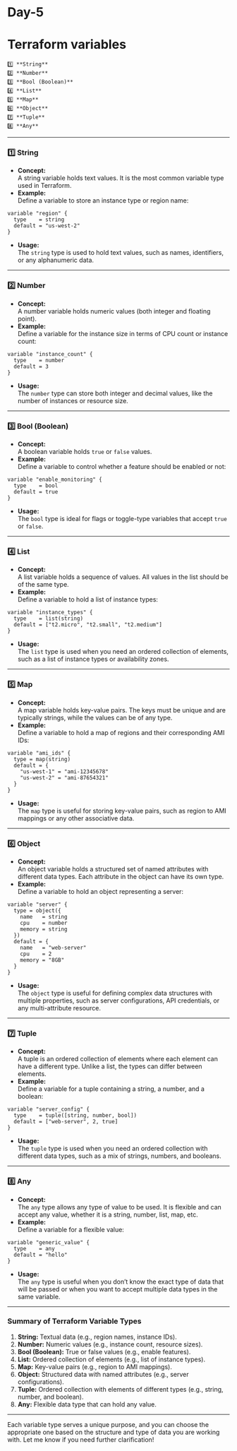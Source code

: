 # Day-5
# Terraform variables
    1️⃣ **String**  
    2️⃣ **Number**  
    3️⃣ **Bool (Boolean)**  
    4️⃣ **List**  
    5️⃣ **Map**  
    6️⃣ **Object**  
    7️⃣ **Tuple**  
    8️⃣ **Any**

---

### **1️⃣ String**
   - **Concept:**  
     A string variable holds text values. It is the most common variable type used in Terraform.
   - **Example:**  
     Define a variable to store an instance type or region name:
   ```hcl
   variable "region" {
     type    = string
     default = "us-west-2"
   }
   ```
   - **Usage:**  
     The `string` type is used to hold text values, such as names, identifiers, or any alphanumeric data.

---

### **2️⃣ Number**
   - **Concept:**  
     A number variable holds numeric values (both integer and floating point).
   - **Example:**  
     Define a variable for the instance size in terms of CPU count or instance count:
   ```hcl
   variable "instance_count" {
     type    = number
     default = 3
   }
   ```
   - **Usage:**  
     The `number` type can store both integer and decimal values, like the number of instances or resource size.

---

### **3️⃣ Bool (Boolean)**
   - **Concept:**  
     A boolean variable holds `true` or `false` values.
   - **Example:**  
     Define a variable to control whether a feature should be enabled or not:
   ```hcl
   variable "enable_monitoring" {
     type    = bool
     default = true
   }
   ```
   - **Usage:**  
     The `bool` type is ideal for flags or toggle-type variables that accept `true` or `false`.

---

### **4️⃣ List**
   - **Concept:**  
     A list variable holds a sequence of values. All values in the list should be of the same type.
   - **Example:**  
     Define a variable to hold a list of instance types:
   ```hcl
   variable "instance_types" {
     type    = list(string)
     default = ["t2.micro", "t2.small", "t2.medium"]
   }
   ```
   - **Usage:**  
     The `list` type is used when you need an ordered collection of elements, such as a list of instance types or availability zones.

---

### **5️⃣ Map**
   - **Concept:**  
     A map variable holds key-value pairs. The keys must be unique and are typically strings, while the values can be of any type.
   - **Example:**  
     Define a variable to hold a map of regions and their corresponding AMI IDs:
   ```hcl
   variable "ami_ids" {
     type = map(string)
     default = {
       "us-west-1" = "ami-12345678"
       "us-west-2" = "ami-87654321"
     }
   }
   ```
   - **Usage:**  
     The `map` type is useful for storing key-value pairs, such as region to AMI mappings or any other associative data.

---

### **6️⃣ Object**
   - **Concept:**  
     An object variable holds a structured set of named attributes with different data types. Each attribute in the object can have its own type.
   - **Example:**  
     Define a variable to hold an object representing a server:
   ```hcl
   variable "server" {
     type = object({
       name   = string
       cpu    = number
       memory = string
     })
     default = {
       name   = "web-server"
       cpu    = 2
       memory = "8GB"
     }
   }
   ```
   - **Usage:**  
     The `object` type is useful for defining complex data structures with multiple properties, such as server configurations, API credentials, or any multi-attribute resource.

---

### **7️⃣ Tuple**
   - **Concept:**  
     A tuple is an ordered collection of elements where each element can have a different type. Unlike a list, the types can differ between elements.
   - **Example:**  
     Define a variable for a tuple containing a string, a number, and a boolean:
   ```hcl
   variable "server_config" {
     type    = tuple([string, number, bool])
     default = ["web-server", 2, true]
   }
   ```
   - **Usage:**  
     The `tuple` type is used when you need an ordered collection with different data types, such as a mix of strings, numbers, and booleans.

---

### **8️⃣ Any**
   - **Concept:**  
     The `any` type allows any type of value to be used. It is flexible and can accept any value, whether it is a string, number, list, map, etc.
   - **Example:**  
     Define a variable for a flexible value:
   ```hcl
   variable "generic_value" {
     type    = any
     default = "hello"
   }
   ```
   - **Usage:**  
     The `any` type is useful when you don’t know the exact type of data that will be passed or when you want to accept multiple data types in the same variable.

---

### **Summary of Terraform Variable Types**
1. **String:** Textual data (e.g., region names, instance IDs).
2. **Number:** Numeric values (e.g., instance count, resource sizes).
3. **Bool (Boolean):** True or false values (e.g., enable features).
4. **List:** Ordered collection of elements (e.g., list of instance types).
5. **Map:** Key-value pairs (e.g., region to AMI mappings).
6. **Object:** Structured data with named attributes (e.g., server configurations).
7. **Tuple:** Ordered collection with elements of different types (e.g., string, number, and boolean).
8. **Any:** Flexible data type that can hold any value.

---

Each variable type serves a unique purpose, and you can choose the appropriate one based on the structure and type of data you are working with. Let me know if you need further clarification!